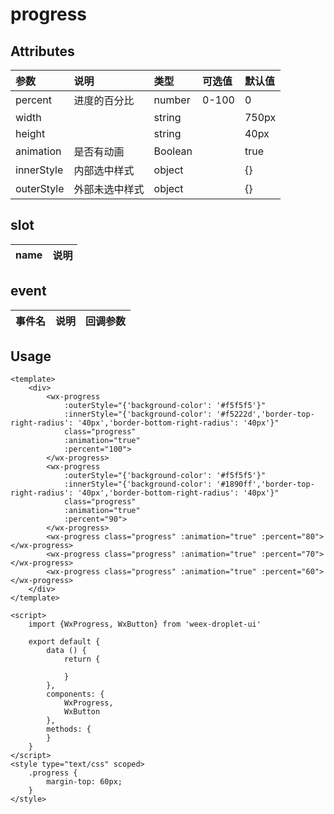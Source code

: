 # progress

## Attributes

| 参数 | 说明 | 类型 | 可选值 | 默认值 |
| :--- | :--- | :--- | :--- | :--- |
| percent | 进度的百分比 | number | 0-100 | 0 |
| width |  | string |  | 750px |
| height |  | string |  | 40px |
| animation | 是否有动画 | Boolean |  | true |
| innerStyle | 内部选中样式 | object |  | {} |
| outerStyle | 外部未选中样式 | object |  | {} |

## slot

| name | 说明 |
| :--- | :--- |


## event

| 事件名 | 说明 | 回调参数 |
| :--- | :--- | :--- |


## Usage

```
<template>
    <div>
        <wx-progress 
            :outerStyle="{'background-color': '#f5f5f5'}"
            :innerStyle="{'background-color': '#f5222d','border-top-right-radius': '40px','border-bottom-right-radius': '40px'}"
            class="progress" 
            :animation="true" 
            :percent="100">
        </wx-progress>
        <wx-progress 
            :outerStyle="{'background-color': '#f5f5f5'}"
            :innerStyle="{'background-color': '#1890ff','border-top-right-radius': '40px','border-bottom-right-radius': '40px'}"
            class="progress" 
            :animation="true" 
            :percent="90">
        </wx-progress>
        <wx-progress class="progress" :animation="true" :percent="80"></wx-progress>
        <wx-progress class="progress" :animation="true" :percent="70"></wx-progress>
        <wx-progress class="progress" :animation="true" :percent="60"></wx-progress>
    </div>
</template>

<script>
    import {WxProgress, WxButton} from 'weex-droplet-ui'

    export default {
        data () {
            return {

            }
        },
        components: {
            WxProgress,
            WxButton
        },
        methods: {
        }
    }
</script>
<style type="text/css" scoped>
    .progress {
        margin-top: 60px;
    }
</style>
```



